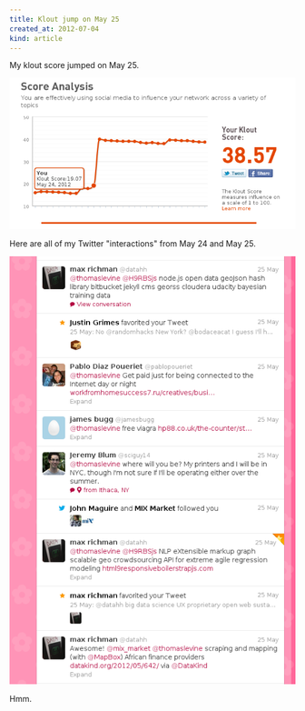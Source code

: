 ```yaml
---
title: Klout jump on May 25
created_at: 2012-07-04
kind: article
---
```


My klout score jumped on May 25.

![Klout score graph showing an increase from about 20 to 40 on May 25](klout-score-may24.png)

Here are all of my Twitter "interactions" from May 24 and May 25.

![Twitter interactions](twitter-interactions.png)

Hmm.
